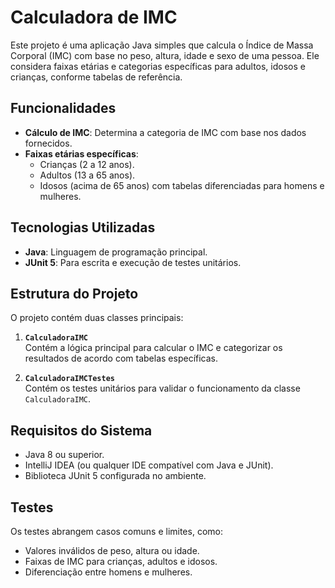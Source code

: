 # Calculadora de IMC

Este projeto é uma aplicação Java simples que calcula o Índice de Massa Corporal (IMC) com base no peso, altura, idade e sexo de uma pessoa. Ele considera faixas etárias e categorias específicas para adultos, idosos e crianças, conforme tabelas de referência.

## Funcionalidades

- **Cálculo de IMC**: Determina a categoria de IMC com base nos dados fornecidos.
- **Faixas etárias específicas**:
    - Crianças (2 a 12 anos).
    - Adultos (13 a 65 anos).
    - Idosos (acima de 65 anos) com tabelas diferenciadas para homens e mulheres.

## Tecnologias Utilizadas

- **Java**: Linguagem de programação principal.
- **JUnit 5**: Para escrita e execução de testes unitários.

## Estrutura do Projeto

O projeto contém duas classes principais:

1. **`CalculadoraIMC`**  
   Contém a lógica principal para calcular o IMC e categorizar os resultados de acordo com tabelas específicas.

2. **`CalculadoraIMCTestes`**  
   Contém os testes unitários para validar o funcionamento da classe `CalculadoraIMC`.

## Requisitos do Sistema

- Java 8 ou superior.
- IntelliJ IDEA (ou qualquer IDE compatível com Java e JUnit).
- Biblioteca JUnit 5 configurada no ambiente.

## Testes
Os testes abrangem casos comuns e limites, como:

- Valores inválidos de peso, altura ou idade.
- Faixas de IMC para crianças, adultos e idosos.
- Diferenciação entre homens e mulheres.